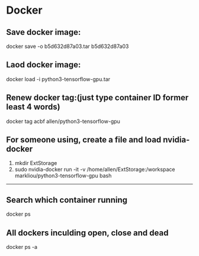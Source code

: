 # Docker

## Save docker image:  
docker save -o b5d632d87a03.tar b5d632d87a03  
## Laod docker image:  
docker load -i python3-tensorflow-gpu.tar  
## Renew docker tag:(just type container ID former least 4 words)  
docker tag acbf allen/python3-tensorflow-gpu
## For someone using, create a file and load nvidia-docker  
1. mkdir ExtStorage  
2. sudo nvidia-docker run -it -v /home/allen/ExtStorage:/workspace markliou/python3-tensorflow-gpu bash  
 ---  
## Search which container running  
docker ps  
## All dockers inculding open, close and dead  
docker ps -a  


